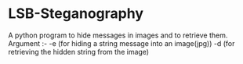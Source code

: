# LSB-Steganography
A python program to hide messages in images and to retrieve them.
Argument :- -e (for hiding a string message into an image(jpg))
            -d (for retrieving the hidden string from the image)
            
